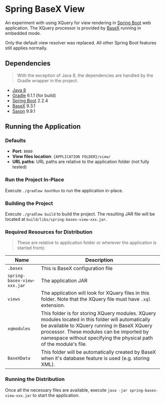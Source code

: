 # Spring BaseX View

An experiment with using XQuery for view rendering in [Spring Boot](http://projects.spring.io/spring-boot/) web application. The XQuery processor is provided by [BaseX](http://basex.org/) running in embedded mode.

Only the default view resolver was replaced. All other Spring Boot features still applies normally. 

## Dependencies

> With the exception of Java 8, the dependencies are handled by the Gradle wrapper in the project.

* [Java 8](http://www.oracle.com/technetwork/java/index.html)
* [Gradle](https://gradle.org/) 6.1.1 (for build)
* [Spring Boot](http://projects.spring.io/spring-boot/) 2.2.4
* [BaseX](http://basex.org/) 9.3.1
* [Saxon](http://www.saxonica.com/) 9.9.1

## Running the Application

### Defaults

* **Port**: `8080`
* **View files location**: `{APPLICATION FOLDER}/view/`
* **URL paths**: URL paths are relative to the application folder (not fully tested)

### Run the Project In-Place

Execute `./gradlew bootRun` to run the application in-place.

### Building the Project

Execute `./gradlew build` to build the project. The resulting JAR file will be located at `build/libs/spring-basex-view-xxx.jar`.

### Required Resources for Distribution

> These are relative to application folder or wherever the application is started from):

|Name|Description|
|---|---|
|`.basex`|This is BaseX configuration file|
|`spring-basex-view-xxx.jar`|The application JAR|
|`views`|The application will look for XQuery files in this folder. Note that the XQuery file must have `.xql` extension.|
|`xqmodules`|This folder is for storing XQuery modules. XQuery modules located in this folder will automatically be available to XQuery running in BaseX XQuery processor. These modules can be imported by namespace without specifying the physical path of the module's file.|
|`BaseXData`|This folder will be automatically created by BaseX when it's database feature is used (e.g. storing XML).|

### Running the Distribution

Once all the necessary files are available, execute `java -jar spring-basex-view-xxx.jar` to start the application.